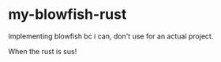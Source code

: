 # my-blowfish-rust
Implementing blowfish bc i can, don't use for an actual project.

When the rust is sus!
